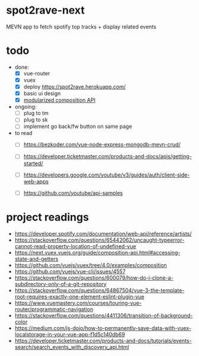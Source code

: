 # spot2rave-next
MEVN app to fetch spotify top tracks + display related events

# todo
- done:
    - [x] vue-router
    - [x] vuex
    - [x] deploy https://spot2rave.herokuapp.com/
    - [x] basic ui design
    - [x] [modularized composition API](https://www.vuemastery.com/courses/vue-3-essentials/modularizing)
- ongoing:
    - [ ] plug to tm
    - [ ] plug to sk
    - [ ] implement go back/fw button on same page
- to read
    - [ ] https://bezkoder.com/vue-node-express-mongodb-mevn-crud/
    - [ ] https://developer.ticketmaster.com/products-and-docs/apis/getting-started/
    - [ ] https://developers.google.com/youtube/v3/guides/auth/client-side-web-apps
    - [ ] https://github.com/youtube/api-samples
    

# project readings
- https://developer.spotify.com/documentation/web-api/reference/artists/ 
- https://stackoverflow.com/questions/65442062/uncaught-typeerror-cannot-read-property-location-of-undefined-vue
- https://next.vuex.vuejs.org/guide/composition-api.html#accessing-state-and-getters
- https://github.com/vuejs/vuex/tree/4.0/examples/composition
- https://github.com/vuejs/vue-cli/issues/4557
- https://stackoverflow.com/questions/600079/how-do-i-clone-a-subdirectory-only-of-a-git-repository
- https://stackoverflow.com/questions/64867504/vue-3-the-template-root-requires-exactly-one-element-eslint-plugin-vue
- https://www.vuemastery.com/courses/touring-vue-router/programmatic-navigation
- https://stackoverflow.com/questions/4411306/transition-of-background-color
- https://medium.com/js-dojo/how-to-permanently-save-data-with-vuex-localstorage-in-your-vue-app-f1d5c140db69
- https://developer.ticketmaster.com/products-and-docs/tutorials/events-search/search_events_with_discovery_api.html